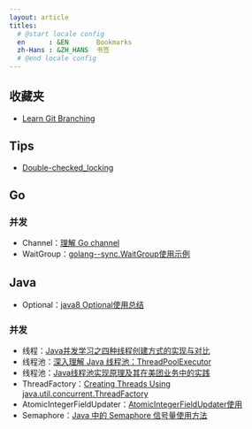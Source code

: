 ```yaml
---
layout: article
titles:
  # @start locale config
  en      : &EN       Bookmarks
  zh-Hans : &ZH_HANS  书签
  # @end locale config
---
```


## 收藏夹

- [Learn Git Branching](https://learngitbranching.js.org/)

## Tips

- [Double-checked_locking](https://en.wikipedia.org/wiki/Double-checked_locking)

## Go

### 并发

- Channel：[理解 Go channel](https://sanyuesha.com/2017/08/03/go-channel/)
- WaitGroup：[golang--sync.WaitGroup使用示例](https://www.cnblogs.com/getong/archive/2013/03/29/2988816.html)

## Java

- Optional：[java8 Optional使用总结](https://www.cnblogs.com/kingsonfu/p/11009574.html)

### 并发

- 线程：[Java并发学习之四种线程创建方式的实现与对比](https://my.oschina.net/u/566591/blog/1576410)
- 线程池：[深入理解 Java 线程池：ThreadPoolExecutor](https://juejin.im/entry/6844903475197788168)
- 线程池：[Java线程池实现原理及其在美团业务中的实践](https://tech.meituan.com/2020/04/02/java-pooling-pratice-in-meituan.html)
- ThreadFactory：[Creating Threads Using java.util.concurrent.ThreadFactory](https://howtodoinjava.com/java/multi-threading/creating-threads-using-java-util-concurrent-threadfactory/)
- AtomicIntegerFieldUpdater：[AtomicIntegerFieldUpdater使用](https://www.cnblogs.com/hithlb/p/4516078.html)
- Semaphore：[Java 中的 Semaphore 信号量使用方法](https://www.jianshu.com/p/aff5e1ad4581)

